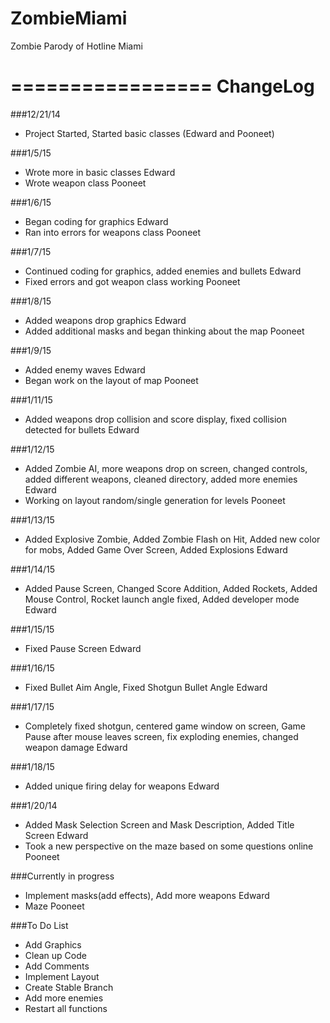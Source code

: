 ZombieMiami
===========

Zombie Parody of Hotline Miami

=================
ChangeLog
=================
###12/21/14 
* Project Started, Started basic classes (Edward and Pooneet)

###1/5/15 
* Wrote more in basic classes Edward
* Wrote weapon class Pooneet

###1/6/15 
* Began coding for graphics Edward
* Ran into errors for weapons class Pooneet

###1/7/15 
* Continued coding for graphics, added enemies and bullets Edward
* Fixed errors and got weapon class working Pooneet

###1/8/15 
* Added weapons drop graphics Edward
* Added additional masks and began thinking about the map Pooneet

###1/9/15 
* Added enemy waves Edward
* Began work on the layout of map Pooneet

###1/11/15 
* Added weapons drop collision and score display, fixed collision detected for bullets Edward

###1/12/15 
* Added Zombie AI, more weapons drop on screen, changed controls, added different weapons, cleaned directory, added more enemies Edward
* Working on layout random/single generation for levels Pooneet

###1/13/15
* Added Explosive Zombie, Added Zombie Flash on Hit, Added new color for mobs, Added Game Over Screen, Added Explosions Edward

###1/14/15
* Added Pause Screen, Changed Score Addition, Added Rockets, Added Mouse Control, Rocket launch angle fixed, Added developer mode Edward

###1/15/15
* Fixed Pause Screen Edward

###1/16/15
* Fixed Bullet Aim Angle, Fixed Shotgun Bullet Angle Edward

###1/17/15
* Completely fixed shotgun, centered game window on screen, Game Pause after mouse leaves screen, fix exploding enemies, changed weapon damage Edward

###1/18/15
* Added unique firing delay for weapons Edward

###1/20/14
* Added Mask Selection Screen and Mask Description, Added Title Screen Edward
* Took a new perspective on the maze based on some questions online Pooneet

###Currently in progress
* Implement masks(add effects), Add more weapons Edward
* Maze Pooneet

###To Do List
* Add Graphics
* Clean up Code
* Add Comments
* Implement Layout
* Create Stable Branch
* Add more enemies
* Restart all functions
